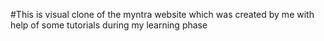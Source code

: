 #This is visual clone of the myntra website which was created by me with help of some tutorials during my learning phase